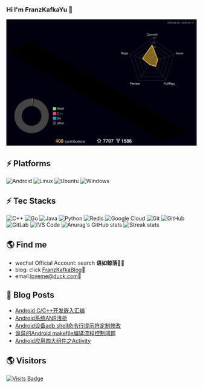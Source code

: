 ### Hi I'm FranzKafkaYu 👋

<!--
**FranzKafkaYu/FranzKafkaYu** is a ✨ _special_ ✨ repository because its `README.md` (this file) appears on your GitHub profile.

Here are some ideas to get you started:


-->
![](./profile-3d-contrib/profile-night-rainbow.svg)
## ⚡ Platforms

![Android](https://img.shields.io/badge/Android-3DDC84?style=for-the-badge&logo=android&logoColor=white)
![Linux](https://img.shields.io/badge/Linux-FCC624?style=for-the-badge&logo=linux&logoColor=black)
![Ubuntu](https://img.shields.io/badge/Ubuntu-E95420?style=for-the-badge&logo=ubuntu&logoColor=white)
![Windows](https://img.shields.io/badge/Windows-0078D6?style=for-the-badge&logo=windows&logoColor=white)

## ⚡ Tec Stacks

![C++](https://img.shields.io/badge/-C++-00599C?style=flat-square&logo=c)
![Go](https://img.shields.io/badge/-go-%23E44D27?style=flat-square&logo=go&logoColor=ffffff)
![Java](https://img.shields.io/badge/-java-E34A86?style=flat-square&logo=java)
![Python](https://img.shields.io/badge/-Python-black?style=flat-square&logo=Python)
![Redis](https://img.shields.io/badge/-Redis-black?style=flat-square&logo=Redis)
![Google Cloud](https://img.shields.io/badge/Google%20Cloud-black?style=flat-square&logo=google-cloud)
![Git](https://img.shields.io/badge/-Git-black?style=flat-square&logo=git)
![GitHub](https://img.shields.io/badge/-GitHub-181717?style=flat-square&logo=github)
![GitLab](https://img.shields.io/badge/-GitLab-FCA121?style=flat-square&logo=gitlab)
<img alt="[VS Code" src="https://img.shields.io/badge/-VSCode-%23007ACC?style=flat-square&logo=visual-studio-code" />
![Anurag's GitHub stats](https://github-readme-stats-git-masterrstaa-rickstaa.vercel.app/api?username=FranzKafkaYu&theme=cobalt2&show_icons=true&card_width=495px)
![Streak stats](https://github-readme-streak-stats.herokuapp.com/?user=FranzKafkaYu&show_icons=true&theme=tokyonight)  


## 🌎 Find me
- wechat Official Account: search **语如鲸落**✍🏾
- blog: click [FranzKafkaBlog](https://coderfan.net/):memo:    
- email:<a href="mailto:loveme@duck.com">loveme@duck.com</a>:e-mail:
## 🚀 Blog Posts
<!-- BLOG-POST-LIST:START -->
- [Android C/C++开发嵌入汇编](https://coderfan.net/android-c-c-plus-inline-assemble.html?utm_source=rss&utm_medium=rss&utm_campaign=android-c-c-plus-inline-assemble)
- [Android系统ANR浅析](https://coderfan.net/android-system-anr-analysis.html?utm_source=rss&utm_medium=rss&utm_campaign=android-system-anr-analysis)
- [Android设备adb shell命令行提示符定制修改](https://coderfan.net/android-adb-shell-command-line-prompt-modification.html?utm_source=rss&utm_medium=rss&utm_campaign=android-adb-shell-command-line-prompt-modification)
- [诡异的Android makefile编译流程控制问题](https://coderfan.net/android-makefile-conditional-control-problem.html?utm_source=rss&utm_medium=rss&utm_campaign=android-makefile-conditional-control-problem)
- [Android应用四大组件之Activity](https://coderfan.net/android-application-development-activity.html?utm_source=rss&utm_medium=rss&utm_campaign=android-application-development-activity)
<!-- BLOG-POST-LIST:END -->

## 🌎 Visitors
[![Visits Badge](https://badges.pufler.dev/visits/puf17640/git-badges)](https://badges.pufler.dev)


